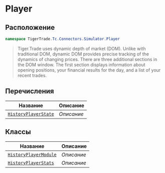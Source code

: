 
# Player
## Расположение
```csharp    
namespace TigerTrade.Tc.Connectors.Simulator.Player
```
> Tiger.Trade uses dynamic depth of market (DOM). Unlike with traditional DOM, dynamic DOM provides precise tracking of the dynamics of changing prices. There are three additional sections in the DOM window. The first section displays information about opening positions, your financial results for the day, and a list of your recent trades.


## Перечисления
| Название | Описание |
| --- | --- |
| [`HistoryPlayerState`](./Player/HistoryPlayerState.cs.md) | *Описание* |

## Классы
| Название | Описание |
| --- | --- |
| [`HistoryPlayerModule`](./Player/HistoryPlayerModule.cs.md) | *Описание* |
| [`HistoryPlayerStats`](./Player/HistoryPlayerStats.cs.md) | *Описание* |

